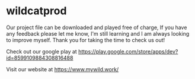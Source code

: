 # wildcatprod
Our project file can be downloaded and played free of charge,
If you have any feedback please let me know, I'm still learning and I am always looking to improve myself.
Thank you for taking the time to check us out!

Check out our google play at https://play.google.com/store/apps/dev?id=8599109884308816488

Visit our website at https://www.mywild.work/

